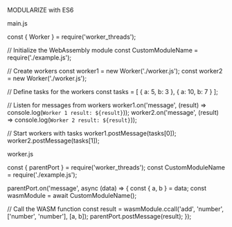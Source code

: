 MODULARIZE with ES6

main.js

const { Worker } = require('worker_threads');

// Initialize the WebAssembly module
const CustomModuleName = require('./example.js');

// Create workers
const worker1 = new Worker('./worker.js');
const worker2 = new Worker('./worker.js');

// Define tasks for the workers
const tasks = [
  { a: 5, b: 3 },
  { a: 10, b: 7 }
];

// Listen for messages from workers
worker1.on('message', (result) => console.log(`Worker 1 result: ${result}`));
worker2.on('message', (result) => console.log(`Worker 2 result: ${result}`));

// Start workers with tasks
worker1.postMessage(tasks[0]);
worker2.postMessage(tasks[1]);

worker.js

const { parentPort } = require('worker_threads');
const CustomModuleName = require('./example.js');

parentPort.on('message', async (data) => {
  const { a, b } = data;
  const wasmModule = await CustomModuleName();

  // Call the WASM function
  const result = wasmModule.ccall('add', 'number', ['number', 'number'], [a, b]);
  parentPort.postMessage(result);
});
